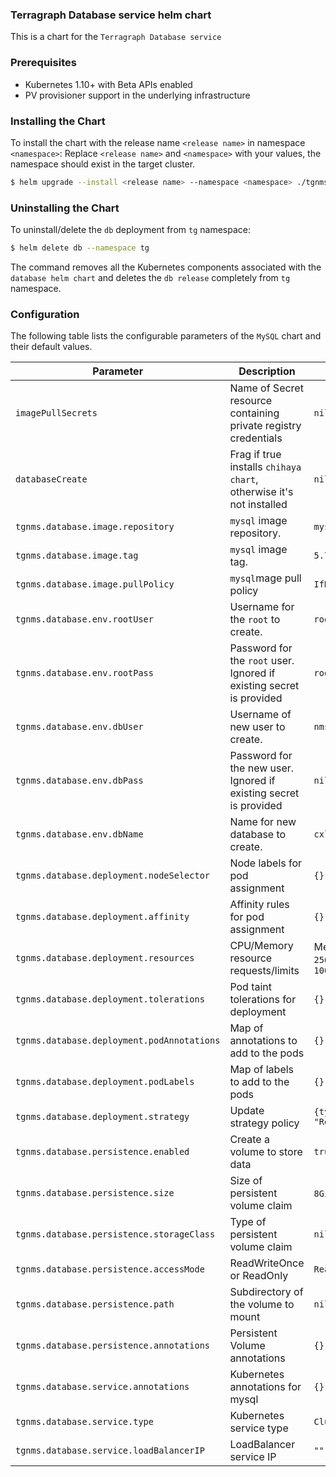 ### Terragraph Database service helm chart
This is a chart for the `Terragraph Database service`

### Prerequisites
- Kubernetes 1.10+ with Beta APIs enabled
- PV provisioner support in the underlying infrastructure

### Installing the Chart
To install the chart with the release name `<release name>` in namespace `<namespace>`:
Replace `<release name>` and `<namespace>` with your values, the namespace should exist in the target cluster.
```bash
$ helm upgrade --install <release name> --namespace <namespace> ./tgnms/charts/database -f vals.yml
``` 

### Uninstalling the Chart
To uninstall/delete the `db` deployment from `tg` namespace:
```bash
$ helm delete db --namespace tg
```

The command removes all the Kubernetes components associated with the `database helm chart` and
deletes the `db release` completely from `tg` namespace.

### Configuration
The following table lists the configurable parameters of the `MySQL` chart and their default values.

| Parameter                                 | Description                                                          | Default                      |
| ----------------------------------------- | -------------------------------------------------------------------- | ---------------------------- |
| `imagePullSecrets`                        | Name of Secret resource containing private registry credentials      | `nil`                        |
| `databaseCreate`                          | Frag if true installs `chihaya chart`, otherwise it's not installed  | `nil`                        |
| `tgnms.database.image.repository`          | `mysql` image repository.                                            | `mysql`                      |
| `tgnms.database.image.tag`                 | `mysql` image tag.                                                   | `5.7.30`                     |
| `tgnms.database.image.pullPolicy`          | `mysql`mage pull policy                                              | `IfNotPresent`               |
| `tgnms.database.env.rootUser`              | Username for the `root` to create.                                   | `root`                       |
| `tgnms.database.env.rootPass`              | Password for the `root` user. Ignored if existing secret is provided | `root`                       |
| `tgnms.database.env.dbUser`                | Username of new user to create.                                      | `nms`                        |
| `tgnms.database.env.dbPass`                | Password for the new user. Ignored if existing secret is provided    | `nil`                        |
| `tgnms.database.env.dbName`                | Name for new database to create.                                     | `cxl`                        |
| `tgnms.database.deployment.nodeSelector`   | Node labels for pod assignment                                       | `{}`                         |
| `tgnms.database.deployment.affinity`       | Affinity rules for pod assignment                                    | `{}`                         |
| `tgnms.database.deployment.resources`      | CPU/Memory resource requests/limits                                  | Memory: `256Mi`, CPU: `100m` |
| `tgnms.database.deployment.tolerations`    | Pod taint tolerations for deployment                                 | `{}`                         |
| `tgnms.database.deployment.podAnnotations` | Map of annotations to add to the pods                                | `{}`                         |
| `tgnms.database.deployment.podLabels`      | Map of labels to add to the pods                                     | `{}`                         |
| `tgnms.database.deployment.strategy`       | Update strategy policy                                               | `{type: "Recreate"}`         |
| `tgnms.database.persistence.enabled`       | Create a volume to store data                                        | `true`                       |
| `tgnms.database.persistence.size`          | Size of persistent volume claim                                      | `8Gi` RW                     |
| `tgnms.database.persistence.storageClass`  | Type of persistent volume claim                                      | `nil`                        |
| `tgnms.database.persistence.accessMode`    | ReadWriteOnce or ReadOnly                                            | `ReadWriteOn`                |
| `tgnms.database.persistence.path`          | Subdirectory of the volume to mount                                  | `nil`                        |
| `tgnms.database.persistence.annotations`   | Persistent Volume annotations                                        | `{}`                         |
| `tgnms.database.service.annotations`       | Kubernetes annotations for mysql                                     | `{}`                         |
| `tgnms.database.service.type`              | Kubernetes service type                                              | `ClustIP`                    |
| `tgnms.database.service.loadBalancerIP`    | LoadBalancer service IP                                              | `""`                         |
